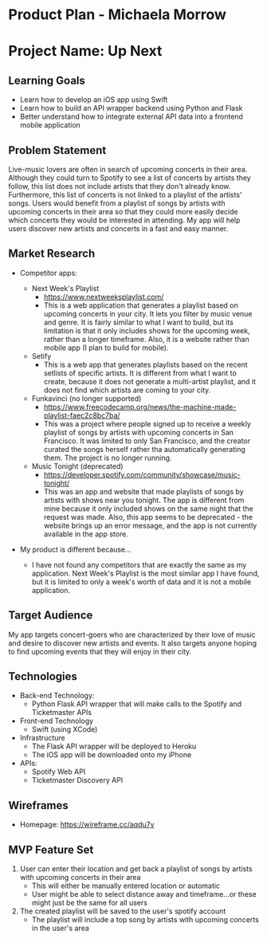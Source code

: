 # Product Plan - Michaela Morrow
# Project Name: Up Next

## Learning Goals
- Learn how to develop an iOS app using Swift
- Learn how to build an API wrapper backend using Python and Flask
- Better understand how to integrate external API data into a frontend mobile application

## Problem Statement

Live-music lovers are often in search of upcoming concerts in their area. Although they could turn to Spotify to see a list of concerts by artists they follow, this list does not include artists that they don't already know. Furthermore, this list of concerts is not linked to a playlist of the artists' songs. Users would benefit from a playlist of songs by artists with upcoming concerts in their area so that they could more easily decide which concerts they would be interested in attending. My app will help users discover new artists and concerts in a fast and easy manner.

## Market Research

- Competitor apps:
    - Next Week's Playlist
      - https://www.nextweeksplaylist.com/
      - This is a web application that generates a playlist based on upcoming concerts in your city. It lets you filter by music venue and genre. It is fairly similar to what I want to build, but its limitation is that it only includes shows for the upcoming week, rather than a longer timeframe. Also, it is a website rather than mobile app (I plan to build for mobile).
    - Setify
      - This is a web app that generates playlists based on the recent setlists of specific artists. It is different from what I want to create, because it does not generate a multi-artist playlist, and it does not find which artists are coming to your city.
    - Funkavinci (no longer supported)
      - https://www.freecodecamp.org/news/the-machine-made-playlist-faec2c8bc7ba/
      - This was a project where people signed up to receive a weekly playlist of songs by artists with upcoming concerts in San Francisco. It was limited to only San Francisco, and the creator curated the songs herself rather tha automatically generating them. The project is no longer running.
    - Music Tonight (deprecated)
      - https://developer.spotify.com/community/showcase/music-tonight/
      - This was an app and website that made playlists of songs by artists with shows near you tonight. The app is different from mine because it only included shows on the same night that the request was made. Also, this app seems to be deprecated - the website brings up an error message, and the app is not currently available in the app store.

- My product is different because...
  - I have not found any competitors that are exactly the same as my application. Next Week's Playlist is the most similar app I have found, but it is limited to only a week's worth of data and it is not a mobile application.

## Target Audience

My app targets concert-goers who are characterized by their love of music and desire to discover new artists and events. It also targets anyone hoping to find upcoming events that they will enjoy in their city.

## Technologies

- Back-end Technology:
  - Python Flask API wrapper that will make calls to the Spotify and Ticketmaster APIs
- Front-end Technology
  - Swift (using XCode)
- Infrastructure
  - The Flask API wrapper will be deployed to Heroku
  - The iOS app will be downloaded onto my iPhone
- APIs:
  - Spotify Web API
  - Ticketmaster Discovery API

## Wireframes

  - Homepage: https://wireframe.cc/aqdu7v

## MVP Feature Set

1.  User can enter their location and get back a playlist of songs by artists with upcoming concerts in their area
    - This will either be manually entered location or automatic
    - User might be able to select distance away and timeframe...or these might just be the same for all users
2.  The created playlist will be saved to the user's spotify account
    - The playlist will include a top song by artists with upcoming concerts in the user's area